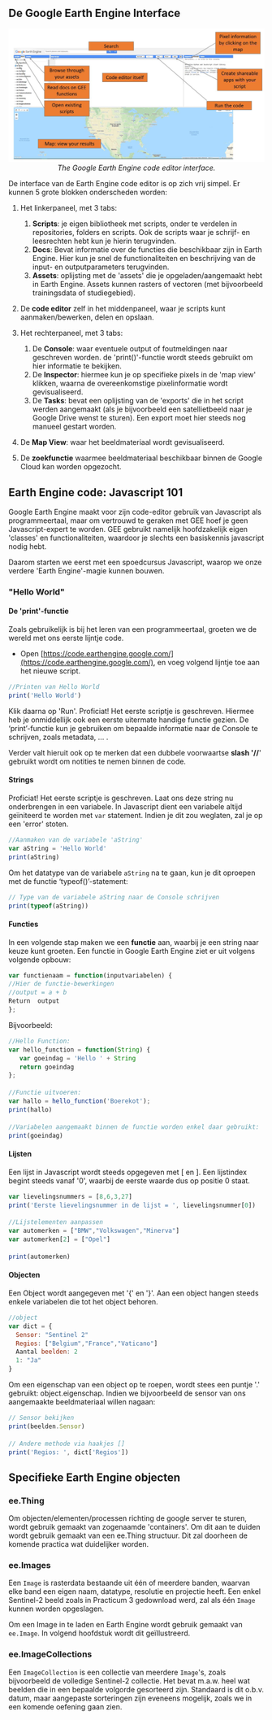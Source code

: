 
## De Google Earth Engine Interface

<p align="center">
  <img src="images/GEE_interface.JPG" width="700">  <br>
  <em> The Google Earth Engine code editor interface. </em>
</p> 

De interface van de Earth Engine code editor is op zich vrij simpel. Er kunnen 5 grote blokken onderscheden worden:

  1. Het linkerpaneel, met 3 tabs:  
      1. **Scripts**: je eigen bibliotheek met scripts, onder te verdelen in repositories, folders en scripts. Ook de scripts waar je schrijf- en leesrechten hebt kun je hierin terugvinden.  
      2. **Docs**: Bevat informatie over de functies die beschikbaar zijn in Earth Engine. Hier kun je snel de functionaliteiten en beschrijving van de input- en outputparameters terugvinden.  
      3.  **Assets**: oplijsting met de 'assets' die je opgeladen/aangemaakt hebt in Earth Engine. Assets kunnen rasters of vectoren (met bijvoorbeeld trainingsdata of studiegebied).   
  2. De **code editor** zelf in het middenpaneel, waar je scripts kunt aanmaken/bewerken, delen en opslaan. 
  
  3. Het rechterpaneel, met 3 tabs:  
      1. De **Console**: waar eventuele output of foutmeldingen naar geschreven worden. de 'print()'-functie wordt steeds gebruikt om hier informatie te bekijken.  
      2. De **Inspector**: hiermee kun je op specifieke pixels in de 'map view' klikken, waarna de overeenkomstige pixelinformatie wordt gevisualiseerd.
      3. De **Tasks**: bevat een oplijsting van de 'exports' die in het script werden aangemaakt (als je bijvoorbeeld een satellietbeeld naar je Google Drive wenst te sturen). Een export moet hier steeds nog manueel gestart worden.

  4. De **Map View**: waar het beeldmateriaal wordt gevisualiseerd.

  5. De **zoekfunctie** waarmee beeldmateriaal beschikbaar binnen de Google Cloud kan worden opgezocht.


## Earth Engine code: Javascript 101

Google Earth Engine maakt voor zijn code-editor gebruik van Javascript als programmeertaal, maar om vertrouwd te geraken met GEE hoef je geen Javascript-expert te worden. GEE gebruikt namelijk hoofdzakelijk eigen 'classes' en functionaliteiten, waardoor je slechts een basiskennis javascript nodig hebt.  

Daarom starten we eerst met een spoedcursus Javascript, waarop we onze verdere 'Earth Engine'-magie kunnen bouwen. 

### "Hello World"

#### De 'print'-functie

Zoals gebruikelijk is bij het leren van een programmeertaal, groeten we de wereld met ons eerste lijntje code.  
  
  * Open [https://code.earthengine.google.com/](https://code.earthengine.google.com/), en voeg volgend lijntje toe aan het nieuwe script. 

```javascript
//Printen van Hello World
print('Hello World')
```
Klik daarna op 'Run'. Proficiat! Het eerste scriptje is geschreven. Hiermee heb je onmiddellijk ook een eerste uitermate handige functie gezien. De ‘print’-functie kun je gebruiken om bepaalde informatie naar de Console te schrijven, zoals metadata, ... .  

Verder valt hieruit ook op te merken dat een dubbele voorwaartse **slash '//**' gebruikt wordt om notities te nemen binnen de code.

#### Strings
Proficiat! Het eerste scriptje is geschreven. Laat ons deze string nu onderbrengen in een variabele. In Javascript dient een variabele altijd geïniteerd te worden met ```var``` statement. Indien je dit zou weglaten, zal je op een 'error' stoten.

```javascript
//Aanmaken van de variabele 'aString'
var aString = 'Hello World'
print(aString)
```

Om het datatype van de variabele ```aString``` na te gaan, kun je dit oproepen met de functie ‘typeof()’-statement:

```javascript
// Type van de variabele aString naar de Console schrijven
print(typeof(aString))
```

#### Functies
In een volgende stap maken we een **functie** aan, waarbij je een string naar keuze kunt groeten. Een functie in Google Earth Engine ziet er uit volgens volgende opbouw:

```javascript
var functienaam = function(inputvariabelen) {
//Hier de functie-bewerkingen
//output = a + b
Return  output
};
```
Bijvoorbeeld:

```javascript
//Hello Function:
var hello_function = function(String) {
   var goeindag = 'Hello ' + String
   return goeindag
};

//Functie uitvoeren:
var hallo = hello_function('Boerekot');
print(hallo)

//Variabelen aangemaakt binnen de functie worden enkel daar gebruikt:
print(goeindag)
```

#### Lijsten
Een lijst in Javascript wordt steeds opgegeven met [ en ]. Een lijstindex begint steeds vanaf '0', waarbij de eerste waarde dus op positie 0 staat.

```javascript
var lievelingsnummers = [8,6,3,27]
print('Eerste lievelingsnummer in de lijst = ', lievelingsnummer[0])

//Lijstelementen aanpassen
var automerken = ["BMW","Volkswagen","Minerva"]
var automerken[2] = ["Opel"]

print(automerken)

```

#### Objecten
Een Object wordt aangegeven met '{' en '}'. Aan een object hangen steeds enkele variabelen die tot het object behoren.

```javascript
//object
var dict = {
  Sensor: "Sentinel 2" 
  Regios: ["Belgium","France","Vaticano"]
  Aantal beelden: 2
  1: "Ja"
}
```

Om een eigenschap van een object op te roepen, wordt stees een puntje '.' gebruikt: object.eigenschap. Indien we bijvoorbeeld de sensor van ons aangemaakte beeldmateriaal willen nagaan:

```javascript
// Sensor bekijken
print(beelden.Sensor)

// Andere methode via haakjes []
print('Regios: ', dict['Regios'])
```


## Specifieke Earth Engine objecten

### ee.Thing

Om objecten/elementen/processen richting de google server te sturen, wordt gebruik gemaakt van zogenaamde 'containers'. Om dit aan te duiden wordt gebruik gemaakt van een ee.Thing structuur. Dit zal doorheen de komende practica wat duidelijker worden.

### ee.Images

Een ```Image``` is rasterdata bestaande uit één of meerdere banden, waarvan elke band een eigen naam, datatype, resolutie en projectie heeft. Een enkel Sentinel-2 beeld zoals in Practicum 3 gedownload werd, zal als één ```Image``` kunnen worden opgeslagen.

Om een Image in te laden en Earth Engine wordt gebruik gemaakt van ```ee.Image```. In volgend hoofdstuk wordt dit geïllustreerd. 

### ee.ImageCollections

Een ```ImageCollection``` is een collectie van meerdere ```Image```'s, zoals bijvoorbeeld de volledige Sentinel-2 collectie. Het bevat m.a.w. heel wat beelden die in een bepaalde volgorde gesorteerd zijn. Standaard is dit o.b.v. datum, maar aangepaste sorteringen zijn eveneens mogelijk, zoals we in een komende oefening gaan zien.

